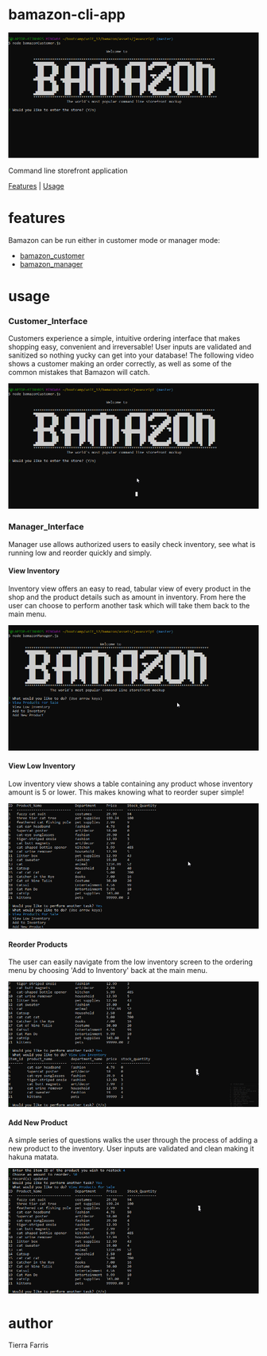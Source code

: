 # bamazon-cli-app

![screenshot](./assets/images/customerStart.png)

Command line storefront application 

[Features](#features) | [Usage](#usage)  

# features

Bamazon can be run either in customer mode or manager mode:
 - [bamazon_customer](#Customer_Interface)
 - [bamazon_manager](#Manager_Interface)


# usage
### Customer_Interface
Customers experience a simple, intuitive ordering interface that makes shopping easy, convenient and irreversable!  User inputs are validated and sanitized so nothing yucky can get into your database!  The following video shows a customer making an order correctly, as well as some of the common mistakes that Bamazon will catch. 

![screenshot](./assets/images/customerUse.gif)

### Manager_Interface
Manager use allows authorized users to easily check inventory, see what is running low and reorder quickly and simply.

#### View Inventory
Inventory view offers an easy to read, tabular view of every product in the shop and the product details such as amount in inventory.  From here the user can choose to perform another task which will take them back to the main menu.

![screenshot](./assets/images/managerView.gif)

#### View Low Inventory
Low inventory view shows a table containing any product whose inventory amount is 5 or lower.  This makes knowing what to reorder super simple!

![screenshot](./assets/images/managerLowInventory.gif)

#### Reorder Products
The user can easily navigate from the low inventory screen to the ordering menu by choosing 'Add to Inventory' back at the main menu. 

![screenshot](./assets/images/managerUpdateInventory.gif)

#### Add New Product
A simple series of questions walks the user through the process of adding a new product to the inventory.  User inputs are validated and clean making it hakuna matata. 

![screenshot](./assets/images/managerAddProduct.gif)

# author
Tierra Farris

